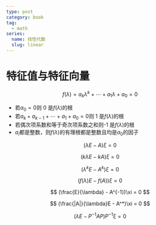 ```yaml
---
type: post
category: book
tag:
  - math
series:
  name: 线性代数
  slug: linear
---
```


# 特征值与特征向量

$$
f(\lambda)=a_k\lambda^k + \cdots + a_1\lambda + a_0 = 0
$$

- 若$a_0=0$则 0 是$f(\lambda)$的根
- 若$a_k+a_{k-1}+\cdots+a_1+a_0=0$则 1 是$f(\lambda)$的根
- 若偶次项系数和等于奇次项系数之和则-1 是$f(\lambda)$的根
- $a_i$都是整数，则$f(\lambda)$的有理根都是整数且均是$a_0$的因子

$$
(\lambda E- A)\xi = 0
$$

$$
(k\lambda E - kA)\xi = 0
$$

$$
(\lambda^k E - A^k)\xi = 0
$$

$$
(f(\lambda) E - f(A))\xi = 0
$$

$$
(\frac{E}{\lambda} - A^{-1})\xi = 0
$$

$$
(\frac{|A|}{\lambda}E - A^*)\xi = 0
$$

$$
(\lambda E - P^{-1}AP)P^{-1}\xi=0
$$

